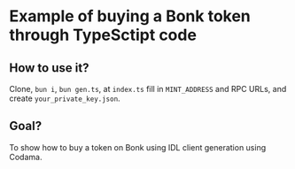 # Example of buying a Bonk token through TypeSctipt code

## How to use it?

Clone, `bun i`, `bun gen.ts`, at `index.ts` fill in `MINT_ADDRESS` and RPC URLs, and create `your_private_key.json`.

## Goal?

To show how to buy a token on Bonk using IDL client generation using Codama.